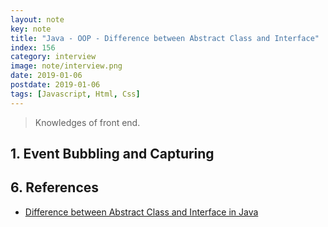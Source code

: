 ```yaml
---
layout: note
key: note
title: "Java - OOP - Difference between Abstract Class and Interface"
index: 156
category: interview
image: note/interview.png
date: 2019-01-06
postdate: 2019-01-06
tags: [Javascript, Html, Css]
---
```


> Knowledges of front end.

## 1. Event Bubbling and Capturing

## 6. References
* [Difference between Abstract Class and Interface in Java](https://www.journaldev.com/1607/difference-between-abstract-class-and-interface-in-java)
